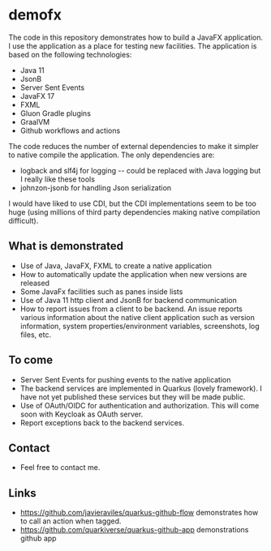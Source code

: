 # demofx
The code in this repository demonstrates how to build a JavaFX application. I use the application as a place for testing new facilities. The application is based on the following technologies:

* Java 11
* JsonB
* Server Sent Events
* JavaFX 17
* FXML
* Gluon Gradle plugins
* GraalVM
* Github workflows and actions

The code reduces the number of external dependencies to make it simpler to native compile the application. The only dependencies are:

* logback and slf4j for logging -- could be replaced with Java logging but I really like these tools
* johnzon-jsonb for handling Json serialization

I would have liked to use CDI, but the CDI implementations seem to be too huge (using millions of third party dependencies making native compilation difficult).

## What is demonstrated

* Use of Java, JavaFX, FXML to create a native application
* How to automatically update the application when new versions are released
* Some JavaFx facilities such as panes inside lists
* Use of Java 11 http client and JsonB for backend communication
* How to report issues from a client to be backend. An issue reports various information about the native client application such as version information, system properties/environment variables, screenshots, log files, etc.

## To come

* Server Sent Events for pushing events to the native application
* The backend services are implemented in Quarkus (lovely framework). I have not yet published these services but they will be made public.
* Use of OAuth/OIDC for authentication and authorization. This will come soon with Keycloak as OAuth server.
* Report exceptions back to the backend services.

## Contact

* Feel free to contact me.

## Links

* https://github.com/javieraviles/quarkus-github-flow demonstrates how to call an action when tagged.
* https://github.com/quarkiverse/quarkus-github-app demonstrations github app

